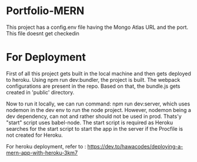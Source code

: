 # Portfolio-MERN


This project has a config.env file having the Mongo Atlas URL and the port. This file doesnt get checkedin


For Deployment
===============
First of all this project gets built in the local machine and then gets deployed to heroku. 
Using npm run dev:bundler, the project is built. The webpack configurations are present in the repo. Based on that, the bundle.js gets created in 'public' directory.

Now to run it locally, we can run command: npm run dev:server, which uses nodemon in the dev env to run the node project.
However, nodemon being a dev dependency, can not and rather should not be used in prod. Thats'y "start" script uses babel-node. The start script is required as 
Heroku searches for the start script to start the app in the server if the Procfile is not created for Heroku. 

For heroku deployment, refer to : https://dev.to/hawacodes/deploying-a-mern-app-with-heroku-3km7